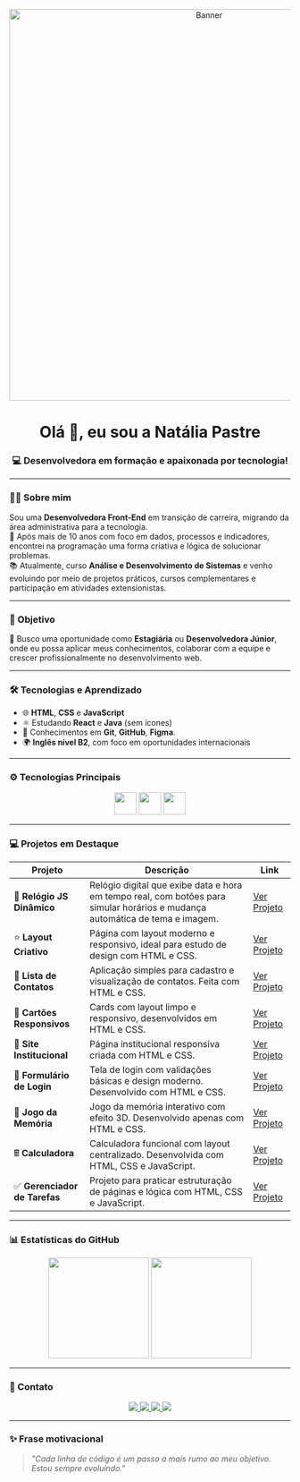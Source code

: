 <div align="center">
  <img src='https://i.postimg.cc/1RWRN5z2/Chat-GPT-Image-14-de-jun-de-2025-19-27-44.png' alt='Banner' width="700" />
</div>

<h1 align="center">Olá 👋, eu sou a Natália Pastre</h1>
<h3 align="center">💻 Desenvolvedora em formação e apaixonada por tecnologia!</h3>

---

### 👩‍💻 Sobre mim

Sou uma **Desenvolvedora Front-End** em transição de carreira, migrando da área administrativa para a tecnologia.  
💼 Após mais de 10 anos com foco em dados, processos e indicadores, encontrei na programação uma forma criativa e lógica de solucionar problemas.  
📚 Atualmente, curso **Análise e Desenvolvimento de Sistemas** e venho evoluindo por meio de projetos práticos, cursos complementares e participação em atividades extensionistas.

---

### 🎯 Objetivo

🚀 Busco uma oportunidade como **Estagiária** ou **Desenvolvedora Júnior**, onde eu possa aplicar meus conhecimentos, colaborar com a equipe e crescer profissionalmente no desenvolvimento web.

---

### 🛠 Tecnologias e Aprendizado

- 🌐 **HTML**, **CSS** e **JavaScript**  
- ⚛️ Estudando **React** e **Java** (sem ícones)  
- 🧰 Conhecimentos em **Git**, **GitHub**, **Figma**.  
- 🌍 **Inglês nível B2**, com foco em oportunidades internacionais

---

### ⚙️ Tecnologias Principais

<p align="center">
  <img src="https://cdn.jsdelivr.net/gh/devicons/devicon/icons/html5/html5-original.svg" width="40" height="40" />
  <img src="https://cdn.jsdelivr.net/gh/devicons/devicon/icons/css3/css3-original.svg" width="40" height="40" />
  <img src="https://cdn.jsdelivr.net/gh/devicons/devicon/icons/javascript/javascript-original.svg" width="40" height="40" />
</p>

---

### 💻 Projetos em Destaque

| Projeto                    | Descrição                                                                                                                           | Link                                                                             |
|----------------------------|-------------------------------------------------------------------------------------------------------------------------------------|----------------------------------------------------------------------------------|
| 🚦 **Relógio JS Dinâmico** | Relógio digital que exibe data e hora em tempo real, com botões para simular horários e mudança automática de tema e imagem.        | [Ver Projeto](https://natipastre.github.io/Rel-gio-JS-Din-mico/)                |
| ⭐ **Layout Criativo**      | Página com layout moderno e responsivo, ideal para estudo de design com HTML e CSS.                                                 | [Ver Projeto](https://natipastre.github.io/Projeto1--LayoutCriativo/)           |
| 💇 **Lista de Contatos**   | Aplicação simples para cadastro e visualização de contatos. Feita com HTML e CSS.                                                   | [Ver Projeto](https://natipastre.github.io/Projeto-2---Lista-de-Contatos/)      |
| 🧹 **Cartões Responsivos** | Cards com layout limpo e responsivo, desenvolvidos em HTML e CSS.                                                                   | [Ver Projeto](https://natipastre.github.io/Projeto-3-Cards---Layout-Responsivo/) |
| 🏢 **Site Institucional**  | Página institucional responsiva criada com HTML e CSS.                                                                              | [Ver Projeto](https://natipastre.github.io/Projeto-4---Front-End-Aprenser/)     |
| 🔐 **Formulário de Login** | Tela de login com validações básicas e design moderno. Desenvolvido com HTML e CSS.                                                 | [Ver Projeto](https://natipastre.github.io/Login-form/)                         |
| 🧠 **Jogo da Memória**     | Jogo da memória interativo com efeito 3D. Desenvolvido apenas com HTML e CSS.                                                       | [Ver Projeto](https://natipastre.github.io/Jogo-da-memoria/)                    |
| 🖩 **Calculadora**         | Calculadora funcional com layout centralizado. Desenvolvida com HTML, CSS e JavaScript.                                            | [Ver Projeto](https://natipastre.github.io/Calculadora---js-/)                  |
| ✅ **Gerenciador de Tarefas** | Projeto para praticar estruturação de páginas e lógica com HTML, CSS e JavaScript.                                                  | [Ver Projeto](https://natipastre.github.io/Gerenciador-de-Tarefas/)             |

---

### 📊 Estatísticas do GitHub

<p align="center">
  <img height="180em" src="https://github-readme-stats.vercel.app/api?username=natipastre&show_icons=true&theme=radical" />
  <img height="180em" src="https://github-readme-stats.vercel.app/api/top-langs/?username=natipastre&layout=compact&langs_count=7&theme=radical" />
</p>

---

### 💌 Contato

<p align="center">
  <a href="https://www.linkedin.com/in/nataliapastre-dev/" target="_blank">
    <img src="https://img.shields.io/badge/LinkedIn-0077B5?style=for-the-badge&logo=linkedin&logoColor=white"/>
  </a>
  <a href="mailto:natalia.pastre@yahoo.com.br">
    <img src="https://img.shields.io/badge/Email-D14836?style=for-the-badge&logo=gmail&logoColor=white"/>
  </a>
  <a href="https://wa.me/5516997135203" target="_blank">
    <img src="https://img.shields.io/badge/WhatsApp-25D366?style=for-the-badge&logo=whatsapp&logoColor=white"/>
  </a>
  <a href="https://github.com/natipastre" target="_blank">
    <img src="https://img.shields.io/badge/GitHub-181717?style=for-the-badge&logo=github&logoColor=white"/>
  </a>
</p>

---

### ✨ Frase motivacional

> _"Cada linha de código é um passo a mais rumo ao meu objetivo. Estou sempre evoluindo."_

